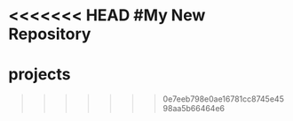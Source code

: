 <<<<<<< HEAD
#My New Repository
=======
# projects
>>>>>>> 0e7eeb798e0ae16781cc8745e4598aa5b66464e6
